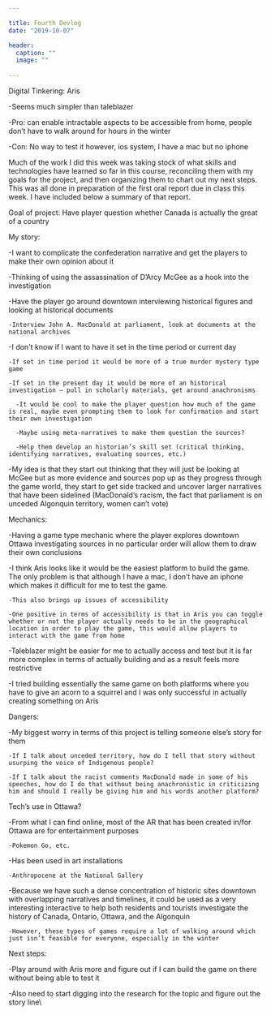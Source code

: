 ```yaml
---

title: Fourth Devlog
date: "2019-10-07"

header:
  caption: ""
  image: ""
  
---
```


Digital Tinkering:
Aris

-Seems much simpler than taleblazer

-Pro: can enable intractable aspects to be accessible from home, people don’t have to walk around for hours in the winter

-Con: No way to test it however, ios system, I have a mac but no iphone


Much of the work I did this week was taking stock of what skills and technologies have learned so far in this course, reconciling them with my goals for the project, and then organizing them to chart out my next steps. This was all done in preparation of the first oral report due in class this week. I have included below a summary of that report.

Goal of project:
Have player question whether Canada is actually the great of a country

My story:

-I want to complicate the confederation narrative and get the players to make their own opinion about it

-Thinking of using the assassination of D’Arcy McGee as a hook into the investigation
	
  -Have the player go around downtown interviewing historical figures and looking at historical documents
		
    -Interview John A. MacDonald at parliament, look at documents at the national archives
	
  -I don't know if I want to have it set in the time period or current day
		
    -If set in time period it would be more of a true murder mystery type game
		
    -If set in the present day it would be more of an historical investigation – pull in scholarly materials, get around anachronisms
			
      -It would be cool to make the player question how much of the game is real, maybe even prompting them to look for confirmation and start their own investigation
			
      -Maybe using meta-narratives to make them question the sources?
			
      -Help them develop an historian’s skill set (critical thinking, identifying narratives, evaluating sources, etc.)

-My idea is that they start out thinking that they will just be looking at McGee but as more evidence and sources pop up as they progress through the game world, they start to get side tracked and uncover larger narratives that have been sidelined (MacDonald’s racism, the fact that parliament is on unceded Algonquin territory, women can’t vote)

Mechanics:

-Having a game type mechanic where the player explores downtown Ottawa investigating sources in no particular order will allow them to draw their own conclusions 

-I think Aris looks like it would be the easiest platform to build the game. The only problem is that although I have a mac, I don’t have an iphone which makes it difficult for me to test the game.

    -This also brings up issues of accessibility

    -One positive in terms of accessibility is that in Aris you can toggle whether or not the player actually needs to be in the geographical location in order to play the game, this would allow players to interact with the game from home

-Taleblazer might be easier for me to actually access and test but it is far more complex in terms of actually building and as a result feels more restrictive

-I tried building essentially the same game on both platforms where you have to give an acorn to a squirrel and I was only successful in actually creating something on Aris

Dangers:

-My biggest worry in terms of this project is telling someone else’s story for them
	
    -If I talk about unceded territory, how do I tell that story without usurping the voice of Indigenous people?
	
    -If I talk about the racist comments MacDonald made in some of his speeches, how do I do that without being anachronistic in criticizing him and should I really be giving him and his words another platform?


Tech’s use in Ottawa?

-From what I can find online, most of the AR that has been created in/for Ottawa are for entertainment purposes
	
    -Pokemon Go, etc.

-Has been used in art installations 

    -Anthropocene at the National Gallery

-Because we have such a dense concentration of historic sites downtown with overlapping narratives and timelines, it could be used as a very interesting interactive to help both residents and tourists investigate the history of Canada, Ontario, Ottawa, and the Algonquin
	
    -However, these types of games require a lot of walking around which just isn’t feasible for everyone, especially in the winter

Next steps:

-Play around with Aris more and figure out if I can build the game on there without being able to test it

-Also need to start digging into the research for the topic and figure out the story line\



